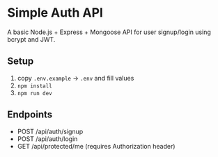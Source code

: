 # Simple Auth API

A basic Node.js + Express + Mongoose API for user signup/login using bcrypt and JWT.

## Setup
1. copy `.env.example` → `.env` and fill values
2. `npm install`
3. `npm run dev`

## Endpoints
- POST /api/auth/signup
- POST /api/auth/login
- GET /api/protected/me (requires Authorization header)

